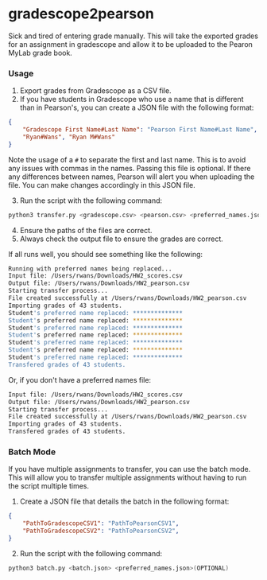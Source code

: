 # gradescope2pearson
Sick and tired of entering grade manually. This will take the exported grades for an assignment in gradescope and allow it to be uploaded to the Pearon MyLab grade book.

### Usage
1. Export grades from Gradescope as a CSV file.
2. If you have students in Gradescope who use a name that is different than in Pearson's, you can create a JSON file with the following format:
```json
{
    "Gradescope First Name#Last Name": "Pearson First Name#Last Name",
    "Ryan#Wans", "Ryan M#Wans"
}
```
   Note the usage of a `#` to separate the first and last name. This is to avoid any issues with commas in the names. Passing this file is optional. If there any differences between names, Pearson will alert you when uploading the file. You can make changes accordingly in this JSON file. 
   
3. Run the script with the following command:
```bash
python3 transfer.py <gradescope.csv> <pearson.csv> <preferred_names.json>(OPTIONAL)
```
4. Ensure the paths of the files are correct.
5. Always check the output file to ensure the grades are correct.

If all runs well, you should see something like the following:
```bash
Running with preferred names being replaced...
Input file: /Users/rwans/Downloads/HW2_scores.csv
Output file: /Users/rwans/Downloads/HW2_pearson.csv
Starting transfer process...
File created successfully at /Users/rwans/Downloads/HW2_pearson.csv
Importing grades of 43 students.
Student's preferred name replaced: **************
Student's preferred name replaced: **************
Student's preferred name replaced: **************
Student's preferred name replaced: **************
Student's preferred name replaced: **************
Student's preferred name replaced: **************
Student's preferred name replaced: **************
Transfered grades of 43 students.
```
Or, if you don't have a preferred names file:
```bash
Input file: /Users/rwans/Downloads/HW2_scores.csv
Output file: /Users/rwans/Downloads/HW2_pearson.csv
Starting transfer process...
File created successfully at /Users/rwans/Downloads/HW2_pearson.csv
Importing grades of 43 students.
Transfered grades of 43 students.
```

### Batch Mode
If you have multiple assignments to transfer, you can use the batch mode. This will allow you to transfer multiple assignments without having to run the script multiple times.
1. Create a JSON file that details the batch in the following format:
```json
{
    "PathToGradescopeCSV1": "PathToPearsonCSV1",
    "PathToGradescopeCSV2": "PathToPearsonCSV2",
}
```
2. Run the script with the following command:
```bash
python3 batch.py <batch.json> <preferred_names.json>(OPTIONAL)
```